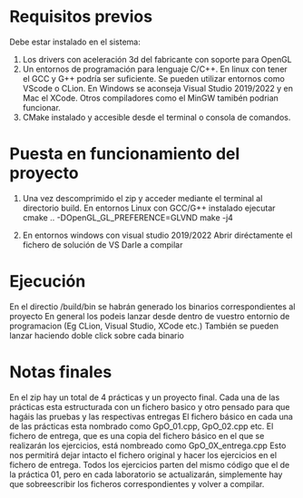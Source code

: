 # Requisitos previos
Debe estar instalado en el sistema: 
1. Los drivers con aceleración 3d del fabricante con soporte para OpenGL
2. Un entornos de programación para lenguaje C/C++. En linux con tener el GCC y G++ podría ser suficiente. 
Se pueden utilizar entornos como VScode o CLion. 
En Windows se aconseja Visual Studio 2019/2022 y en Mac el XCode. Otros compiladores como el MinGW tamibén podrian funcionar.
3. CMake instalado y accesible desde el terminal o consola de comandos.

# Puesta en funcionamiento del proyecto
1. Una vez descomprimido el zip y acceder mediante el terminal al directorio build.
En entornos Linux con GCC/G++ instalado ejecutar
cmake .. -DOpenGL_GL_PREFERENCE=GLVND
make -j4

2. En entornos windows con visual studio 2019/2022
Abrir diréctamente el fichero de solución de VS
Darle a compilar

#  Ejecución
En el directio /build/bin se habrán generado los binarios correspondientes al proyecto
En general los podeis lanzar desde dentro de vuestro entornio de programacion (Eg CLion, Visual Studio, XCode etc.)
También se pueden lanzar haciendo doble click sobre cada binario

# Notas finales
En el zip hay un total de 4 prácticas y un proyecto final.
Cada una de las prácticas esta estructurada con un fichero basico y otro pensado para que hagáis las pruebas y las respectivas entregas
El fichero básico en cada una de las prácticas esta nombrado como GpO_01.cpp, GpO_02.cpp etc.
El fichero de entrega, que es una copia del fichero básico en el que se realizarán los ejercicios, está nombreado como GpO_0X_entrega.cpp
Esto nos permitirá dejar intacto el fichero original y hacer los ejercicios en el fichero de entrega.
Todos los ejercicios parten del mismo código que el de la práctica 01, pero en cada laboratorio se actualizarán, simplemente hay que sobreescribir los ficheros correspondientes y volver a compilar.
